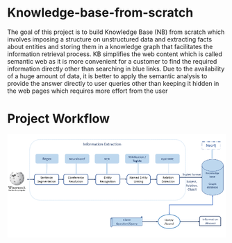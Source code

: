 # Knowledge-base-from-scratch

The goal of this project is to build Knowledge Base (NB) from scratch which involves imposing a structure on
unstructured data and extracting facts about entities and storing them in a knowledge graph that facilitates the
information retrieval process. KB simplifies the web content which is called semantic web as it is more convenient for a customer to find
the required information directly other than searching in blue links. Due to the availability of a huge amount of
data, it is better to apply the semantic analysis to provide the answer directly to user queries other than keeping it
hidden in the web pages which requires more effort from the user

# Project Workflow


<img src="img\power-of-knowledge.PNG" /> 


